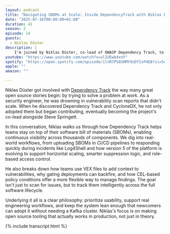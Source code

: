 ```yaml
---
layout: podcast
title: "Navigating SBOMs at Scale: Inside DependencyTrack with Niklas Düster"
date: "2025-07-16T00:00:00+01:00"
duration: 41
season: 2
episode: 14
guests:
  - Niklas Düster
description: |
    I'm joined by Niklas Düster, co-lead of OWASP Dependency Track, to explore how teams manage software bill of materials (SBOMs) at scale. From solving vulnerability scan overload to becoming a project co-lead alongside Steve Springett, Niklas shares how Dependency Track enables continuous visibility across thousands of components.
youtube: "https://www.youtube.com/watch?v=ulIUEwb4xnY"
spotify: "https://open.spotify.com/episode/1lnR7PS8SHMY9sDfIsP4EB?si=5d473a1febe246bd"
apple: ""
amazon: ""

---
```


Niklas Düster got involved with [Dependency Track](https://dependencytrack.org/) the way many great open source stories begin: by trying to solve a problem at work. As a security engineer, he was drowning in vulnerability scan reports that didn't scale. When he discovered Dependency Track and CycloneDX, he not only adopted them but began contributing, eventually becoming the project's co-lead alongside Steve Springett.

In this conversation, Niklas walks us through how Dependency Track helps teams stay on top of their software bill of materials (SBOMs), enabling continuous visibility across thousands of components. We dig into real-world workflows, from uploading SBOMs in CI/CD pipelines to responding quickly during incidents like Log4Shell and how version 5 of the platform is evolving to support horizontal scaling, smarter suppression logic, and role-based access control.

He also breaks down how teams use VEX files to add context to vulnerabilities, why gating deployments can backfire, and how CEL-based policy conditions offer a more flexible way to manage findings. The goal isn't just to scan for issues, but to track them intelligently across the full software lifecycle.

Underlying it all is a clear philosophy: prioritize usability, support real engineering workflows, and keep the system lean enough that newcomers can adopt it without needing a Kafka cluster. Niklas's focus is on making open source tooling that actually works in production, not just in theory.

{% include transcript.html %}